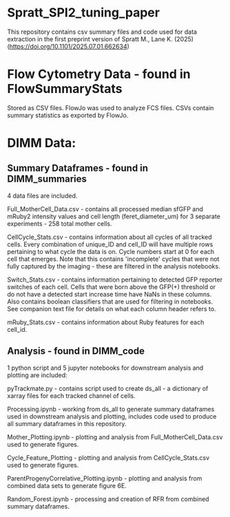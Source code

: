 # Spratt_SPI2_tuning_paper
This repository contains csv summary files and code used for data extraction in the first preprint version of Spratt M., Lane K. (2025) (https://doi.org/10.1101/2025.07.01.662634)


# Flow Cytometry Data - found in FlowSummaryStats
Stored as CSV files. FlowJo was used to analyze FCS files. CSVs contain summary statistics as exported by FlowJo. 

# DIMM Data: 

## Summary Dataframes - found in DIMM_summaries
4 data files are included.

Full_MotherCell_Data.csv - contains all processed median sfGFP and mRuby2 intensity values and cell length (feret_diameter_um) for 3 separate experiments - 258 total mother cells. 

CellCycle_Stats.csv - contains information about all cycles of all tracked cells. Every combination of unique_ID and cell_ID will have multiple rows pertaining to what cycle the data is on. Cycle numbers start at 0 for each cell that emerges. Note that this contains 'incomplete' cycles that were not fully captured by the imaging - these are filtered in the analysis notebooks. 

Switch_Stats.csv - contains information pertaining to detected GFP reporter switches of each cell. Cells that were born above the GFP(+) threshold or do not have a detected start increase time have NaNs in these columns. Also contains boolean classifiers that are used for filtering in notebooks. See companion text file for details on what each column header refers to. 

mRuby_Stats.csv - contains information about Ruby features for each cell_id. 

## Analysis - found in DIMM_code
1 python script and 5 jupyter notebooks for downstream analysis and plotting are included: 

pyTrackmate.py - contains script used to create ds_all - a dictionary of xarray files for each tracked channel of cells. 

Processing.ipynb - working from ds_all to generate summary dataframes used in downstream analysis and plotting, includes code used to produce all summary dataframes in this repository.  

Mother_Plotting.ipynb - plotting and analysis from Full_MotherCell_Data.csv used to generate figures. 

Cycle_Feature_Plotting - plotting and analysis from CellCycle_Stats.csv used to generate figures. 

ParentProgenyCorrelative_Plotting.ipynb - plotting and analysis from combined data sets to generate figure 6E. 

Random_Forest.ipynb - processing and creation of RFR from combined summary dataframes. 
